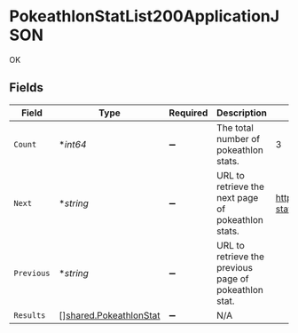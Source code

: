 # PokeathlonStatList200ApplicationJSON

OK


## Fields

| Field                                                            | Type                                                             | Required                                                         | Description                                                      | Example                                                          |
| ---------------------------------------------------------------- | ---------------------------------------------------------------- | ---------------------------------------------------------------- | ---------------------------------------------------------------- | ---------------------------------------------------------------- |
| `Count`                                                          | **int64*                                                         | :heavy_minus_sign:                                               | The total number of pokeathlon stats.                            | 3                                                                |
| `Next`                                                           | **string*                                                        | :heavy_minus_sign:                                               | URL to retrieve the next page of pokeathlon stats.               | https://pokeapi.co/api/v2/pokeathlon-stat/?offset=20&limit=20    |
| `Previous`                                                       | **string*                                                        | :heavy_minus_sign:                                               | URL to retrieve the previous page of pokeathlon stat.            |                                                                  |
| `Results`                                                        | [][shared.PokeathlonStat](../../models/shared/pokeathlonstat.md) | :heavy_minus_sign:                                               | N/A                                                              |                                                                  |